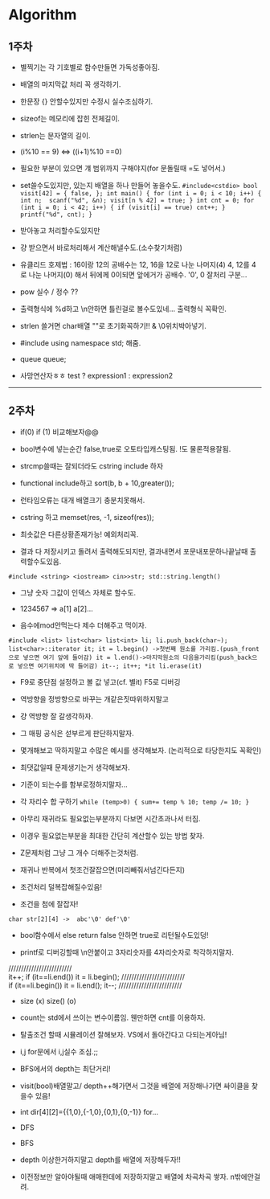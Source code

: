 ﻿# Algorithm
## 1주차
- 별찍기는 각 기호별로 함수만들면 가독성좋아짐.
- 배열의 마지막값 처리 꼭 생각하기.
- 한문장 {} 안할수있지만 수정시 실수조심하기.
- sizeof는 메모리에 잡힌 전체길이.
- strlen는 문자열의 길이.
- (i%10 == 9) <=> ((i+1)%10 ==0)
- 필요한 부분이 있으면 걔 범위까지 구해야지(for 문돌릴때 =도 넣어서.)
- set쓸수도있지만, 있는지 배열을 하나 만들어 놓을수도.
`#include<cstdio>
bool visit[42] = { false, };
int main() {
	for (int i = 0; i < 10; i++) {
		int n;  scanf("%d", &n);
		visit[n % 42] = true;
	}
	int cnt = 0;
	for (int i = 0; i < 42; i++) {
		if (visit[i] == true) cnt++;
	}
	printf("%d", cnt);
}`


- 받아놓고 처리할수도있지만
- 걍 받으면서 바로처리해서 계산해낼수도.(소수찾기처럼)
- 유클리드 호제법 : 16이랑 12의 공배수는
12, 16을 12로 나눈 나머지(4)
4, 12를 4로 나눈 나머지(0)
해서 뒤에께 0이되면 앞에거가 공배수.
'0', 0 잘처리 구분...
- pow 실수 / 정수 ??

- 출력형식에 %d하고 \n안하면 틀린걸로 볼수도있네... 출력형식 꼭확인.
- strlen 쓸거면 char배열 ""로 초기화꼭하기!! & \0위치박아넣기.
- #include <queue> using namespace std; 해줌.
- queue<int> queue;
- 사망연산자ㅎㅎ test ? expression1 : expression2

---

## 2주차
- if(0) if (1) 비교해보자@@
- bool변수에 넣는순간 false,true로 오토타입캐스팅됨. !도 물론적용잘됨.
- strcmp쓸때는 잘되더라도 cstring include 하자

- functional include하고
sort(b, b + 10,greater<int>());

- 런타임오류는 대개 배열크기 충분치못해서.
- cstring 하고 memset(res, -1, sizeof(res));

- 최솟값은 다른상황존재가능! 예외처리꼭.

- 결과 다 저장시키고 돌려서 출력해도되지만, 결과내면서 포문내포문하나끝날때 출력할수도있음.


`#include <string> <iostream>
cin>>str;
std::string.length()`


- 그냥 숫자 그값이 인덱스 자체로 할수도.

- 1234567
=> a[1] a[2]...


- 음수에mod안먹는다 제수 더해주고 먹이자.


`#include <list>
list<char> list<int> li;
li.push_back(char~);
list<char>::iterator it;
it = l.begin() ->첫번째 원소를 가리킴.(push_front으로 넣으면 여기 앞에 들어감)
it = l.end()->마지막원소의 다음을가리킴(push_back으로 넣으면 여기위치에 딱 들어감)
it--; it++; *it
li.erase(it) `


- F9로 중단점 설정하고 볼 값 넣고(cf. 별it) F5로 디버깅


- 역방향을 정방향으로 바꾸는 개같은짓따위하지말고
- 걍 역방향 잘 갈생각하자.
- 그 매핑 공식은 섣부르게 판단하지말자.
- 몇개해보고 딱하지말고 수많은 예시를 생각해보자. (논리적으로 타당한지도 꼭확인)
- 최댓값일때 문제생기는거 생각해보자.
- 기준이 되는수를 함부로정하지말자...


- 각 자리수 합 구하기
`while (temp>0) {
  sum+= temp % 10;
  temp /= 10;
}`


- 아무리 재귀라도 필요없는부분까지 다보면 시간초과나서 터짐.
- 이경우 필요없는부분을 최대한 간단히 계산할수 있는 방법 찾자.

- Z문제처럼 그냥 그 개수 더해주는것처럼.


- 재귀나 반복에서 첫조건잘잡으면(미리빼줘서넘긴다든지) 
- 조건처리 덜복잡해질수있음!
- 조건을 첨에 잘잡자!

`char str[2][4]
-> 
abc'\0'
def'\0'`

- bool함수에서 else return false 안하면 true로 리턴될수도있덩!



- printf로 디버깅할때 \n안붙이고 3자리숫자를 4자리숫자로 착각하지말자.


/////////////////////////	
it++;
if (it==li.end()) it = li.begin();
/////////////////////////							
if (it==li.begin()) it = li.end();
it--;
/////////////////////////










- size		 (x)
  size()	 (o)











- count는 std에서 쓰이는 변수이름임. 웬만하면 cnt를 이용하자.
- 탈출조건 할때 시뮬레이션 잘해보자. VS에서 돌아간다고 다되는게아님!
- i,j for문에서 i,j실수 조심.;;
- BFS에서의 depth는 최단거리!
- visit(bool)배열말고/ depth++해가면서 그것을 배열에 저장해나가면 싸이클을 찾을수 있음!
- int dir[4][2]={{1,0},{-1,0},{0,1},{0,-1}} for...
- DFS
- BFS
- depth 이상한거하지말고 depth를 배열에 저장해두자!!
- 이전정보만 알아야될때 애매한데에 저장하지말고 배열에 차곡차곡 쌓자. n밖에안걸려.
